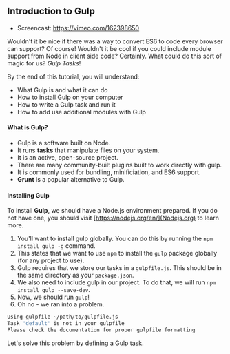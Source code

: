 ## Introduction to Gulp

* Screencast: https://vimeo.com/162398650

Wouldn't it be nice if there was a way to convert ES6 to code every browser can support? Of course! Wouldn't it be cool if you could include module support from Node in client side code? Certainly. What could do this sort of magic for us? *Gulp Tasks*!

By the end of this tutorial, you will understand:

* What Gulp is and what it can do
* How to install Gulp on your computer
* How to write a Gulp task and run it
* How to add use additional modules with Gulp

#### What is Gulp?

* Gulp is a software built on Node.
* It runs **tasks** that manipulate files on your system.
* It is an active, open-source project.
* There are many community-built plugins built to work directly with gulp.
* It is commonly used for bundling, minificiation, and ES6 support.
* **Grunt** is a popular alternative to Gulp.

#### Installing Gulp

To install **Gulp**, we should have a Node.js environment prepared. If you do not have one, you should visit [https://nodejs.org/en/](Nodejs.org) to learn more.

1. You'll want to install gulp globally. You can do this by running the `npm install gulp -g` command.
2. This states that we want to use `npm` to install the `gulp` package globally (for any project to use).
3. Gulp requires that we store our tasks in a `gulpfile.js`. This should be in the same directory as your `package.json`.
4. We also need to include gulp in our project. To do that, we will run `npm install gulp --save-dev`.
5. Now, we should run `gulp`!
6. Oh no - we ran into a problem.

```bash
Using gulpfile ~/path/to/gulpfile.js
Task 'default' is not in your gulpfile
Please check the documentation for proper gulpfile formatting
```

Let's solve this problem by defining a Gulp task.
